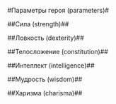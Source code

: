 #Параметры героя (parameters)#

##Сила (strength)##

##Ловкость (dexterity)##

##Телосложение (constitution)##

##Интеллект (intelligence)##

##Мудрость (wisdom)##

##Харизма (charisma)##